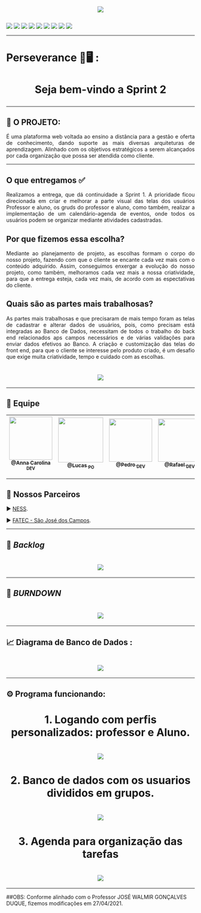 ## <h1 align="center"> <p><img src="https://img.shields.io/badge/Sprint%202-Concluído-green?style=for-the-badge&logo=appveyor"></p> </h1> 
<p>
<img src="https://img.shields.io/badge/Tecnologia-PyCharm-9cf">
<img src="https://img.shields.io/badge/Tecnologia-Django-9cf">
<img src="https://img.shields.io/badge/Tecnologias-Python-9cf">
<img src="https://img.shields.io/badge/Tecnologia-SQLite-9cf">
<img src="https://img.shields.io/badge/Tecnologia-HTML-9cf">
<img src="https://img.shields.io/badge/Tecnologia-Bootastrap-9cf">
<img src="https://img.shields.io/badge/Tecnologia-JavaScript-9cf">
<img src="https://img.shields.io/badge/Tecnologia-CSS-9cf">
<img src="https://img.shields.io/badge/Tecnologia-jQuery-9cf">
</p>

--------------------------------------------------------------------------------------------------------------------
<p><h1>Perseverance 📖🖥️ :</h1></p>
<h1 align="center">Seja bem-vindo a Sprint 2 </p> </h1> 

--------------------------------------------------------------------------------------------------------------------
## :microscope: O PROJETO: 

<p align="justify"> É uma plataforma web voltada ao ensino a distância para a gestão e oferta de conhecimento, dando suporte as mais diversas arquiteturas de aprendizagem. Alinhado com os objetivos estratégicos a serem alcançados por cada organização que possa ser atendida como cliente.</p>


--------------------------------------------------------------------------------------------------------------------
## O que entregamos ✅
<p align="justify">Realizamos a entrega, que dá continuidade a Sprint 1. A prioridade ficou direcionada em criar e melhorar a parte visual das telas dos usuários Professor e aluno, os gruds do professor e aluno, como também,
realizar a implementação de um calendário-agenda de eventos, onde todos os usuários podem se organizar mediante atividades cadastradas.</p>

## Por que fizemos essa escolha? 
<p align="justify">Mediante ao planejamento de projeto, as escolhas formam o corpo do nosso projeto, fazendo com que o cliente se encante cada vez mais 
com o conteúdo adquirido. Assim, conseguimos enxergar a evolução do nosso projeto, como também, melhoramos cada vez mais a nossa criatividade, para
que a entrega esteja, cada vez mais, de acordo com as espectativas do cliente.</p>

## Quais são as partes mais trabalhosas? 
<p align="justify"> As partes mais trabalhosas e que precisaram de mais tempo foram as telas de cadastrar e alterar dados de usuários, pois, como precisam está integradas ao Banco de Dados,  necessitam de todos o trabalho do back end relacionados aps campos necessários e de várias validações para enviar dados efetivos ao Banco. 
A criação e customização das telas do front end, para que o cliente se interesse pelo produto criado, é um desafio que exige muita criatividade, tempo e cuidado com as escolhas.</p>

## <h1 align="center"> ![](https://github.com/developersapi/LMSApp/blob/sprint2/sprint%202.gif) </h1> 
--------------------------------------------------------------------------------------------------------------------


## 	:handshake: Equipe

[<img src="https://github.com/developersapi/LMSApp/blob/main/anna.jpeg" width=115 > <br> <sub> @Anna Carolina <sub> DEV </sub>](https://github.com/AnnaCMendes)| [<img src="https://github.com/developersapi/LMSApp/blob/main/lucas.jpg" width=120 > <br> <sub> @Lucas <sub> PO </sub>](https://github.com/lucassilva676) | [<img src="https://github.com/developersapi/LMSApp/blob/main/pedrofs.jpg" width=115 > <br> <sub> @Pedro <sub> DEV </sub>](https://github.com/PedroSilva201) | [<img src="https://github.com/developersapi/LMSApp/blob/main/rafael.jpg" width=115 > <br> <sub> @Rafael <sub> DEV </sub>](https://github.com/rafaeldossper)| [<img src="https://github.com/developersapi/LMSApp/blob/main/ricardofoto.jpg" width=115 > <br> <sub> @Ricardo <sub> SM </sub>](https://github.com/RicardoSousaPaiva) 
 | :---: |:---:|:---:|:---:|:---:|

-------------------------------------------------------------------------------------------------------------------
## 	🏬 Nossos Parceiros

<p align="justify">
                     ▶️  <a href="https://www.ness.com.br/index.php">NESS</a>.
              </p>
              <p align="justify">
                     ▶️  <a href="http://fatecsjc-prd.azurewebsites.net/">FATEC - São José dos Campos</a>.
              </p>

--------------------------------------------------------------------------------------------------------------------

## :bookmark: **_Backlog_**

## <h1 align="center"> ![](https://github.com/developersapi/LMSApp/blob/sprint2/sprint%202.PNG) </h1>

--------------------------------------------------------------------------------------------------------------------
## :bookmark: **_BURNDOWN_**

## <h1 align="center"> <img src="https://github.com/developersapi/LMSApp/blob/sprint2/GraficoBurndown.png"> 

--------------------------------------------------------------------------------------------------------------------

## :chart_with_upwards_trend: Diagrama de Banco de Dados :

### <h1 align="center"> ![](https://github.com/developersapi/LMSApp/blob/sprint2/DiagramaBD.png) </h1>

--------------------------------------------------------------------------------------------------------------------



## :gear: Programa funcionando:
### <h1 align="center"> 1. Logando com perfis personalizados: professor e Aluno.  </h1> 
### <h1 align="center"> ![](https://github.com/developersapi/LMSApp/blob/main/GIFs/loginpersonalizado_SP2.gif) </h1> 
### <h1 align="center"> 2. Banco de dados com os usuarios divididos em grupos. </h1> 
### <h1 align="center"> ![](https://github.com/developersapi/LMSApp/blob/main/GIFs/BDcomgrupos_SP2.gif) </h1> 
### <h1 align="center"> 3. Agenda para organização das tarefas</h1> 
### <h1 align="center"> ![](https://github.com/developersapi/LMSApp/blob/main/GIFs/Agenda_SP2.gif) </h1> 

--------------------------------------------------------------------------------------------------------------------

##OBS: Conforme alinhado com o Professor JOSÉ WALMIR GONÇALVES DUQUE, fizemos modificações em 27/04/2021.
